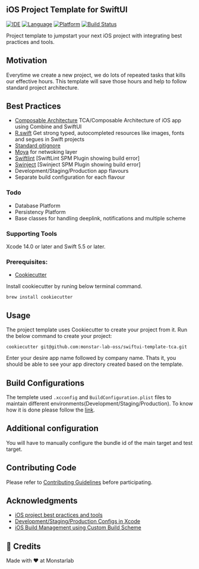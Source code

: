 ## iOS Project Template for SwiftUI
[![IDE](https://img.shields.io/badge/Xcode-14-blue.svg)](https://developer.apple.com/xcode/)
[![Language](https://img.shields.io/badge/swift-5.5-orange.svg)](https://swift.org)
[![Platform](https://img.shields.io/badge/iOS-15-green.svg)](https://developer.apple.com/ios/)
[![Build Status](https://github.com/monstar-lab-oss/swiftui-template-tca/actions/workflows/build.yml/badge.svg)](https://github.com/monstar-lab-oss/swiftui-template-tca/actions/workflows/build.yml)


Project template to jumpstart your next iOS project with integrating best practices and tools.

## Motivation

Everytime we create a new project, we do lots of repeated tasks that kills our effective hours. 
This template will save those hours and help to follow standard project architecture.


## Best Practices
* [Composable Architecture](https://github.com/pointfreeco/swift-composable-architecture) TCA/Composable Architecture of iOS app using Combine and SwiftUI
* [R.swift](https://github.com/mac-cain13/R.swift) Get strong typed, autocompleted resources like images, fonts and segues in Swift projects
* [Standard gitignore](https://github.com/github/gitignore/blob/master/Swift.gitignore)
* [Moya](https://github.com/Moya/Moya) for netwoking layer
* [Swiftlint](https://github.com/realm/SwiftLint) [SwiftLint SPM Plugin showing build error]
* [Swinject](https://github.com/Swinject/Swinject) [Swinject SPM Plugin showing build error]
* Development/Staging/Production app flavours
* Separate build configuration for each flavour

### Todo
* Database Platform
* Persistency Platform
* Base classes for handling deeplink, notifications and multiple scheme

### Supporting Tools
Xcode 14.0 or later and Swift 5.5 or later.

### Prerequisites:
* [Cookiecutter](https://cookiecutter.readthedocs.io/en/latest/installation.html)

Install cookiecutter by runing below terminal command.

```
brew install cookiecutter
```

## Usage

The project template uses Cookiecutter to create your project from it. Run the below command to create your project:

```
cookiecutter git@github.com:monstar-lab-oss/swiftui-template-tca.git
```
Enter your desire app name followed by company name. Thats it, you should be able to see your app directory created based on the template.

## Build Configurations
The templete used `.xcconfig` and `BuildConfiguration.plist` files to maintain different environments(Development/Staging/Production). To know how it is done please follow the [link](https://medium.com/better-programming/how-to-create-development-staging-and-production-configs-in-xcode-ec58b2cc1df4).
## Additional configuration

You will have to manually configure the bundle id of the main target and test target.

## Contributing Code
Please refer to [Contributing Guidelines](https://github.com/monstar-lab-oss/swiftui-template-tca/blob/main/CONTRIBUTING.md) before participating.


## Acknowledgments

* [iOS project best practices and tools](https://medium.com/@piotr.gorzelany/ios-project-best-practices-and-tools-c46135b8116d)
* [Development/Staging/Production Configs in Xcode](https://medium.com/better-programming/how-to-create-development-staging-and-production-configs-in-xcode-ec58b2cc1df4)
* [iOS Build Management using Custom Build Scheme](https://www.talentica.com/blogs/ios-build-management-using-custom-build-scheme/)

## 👥 Credits
Made with ❤️ at Monstarlab
